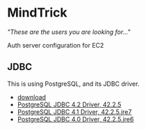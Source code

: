 MindTrick
==========

_"These are the users you are looking for..."_

Auth server configuration for EC2

## JDBC

This is using PostgreSQL, and its JDBC driver.

 * [download](https://jdbc.postgresql.org/download.html)
 * [PostgreSQL JDBC 4.2 Driver, 42.2.5](https://jdbc.postgresql.org/download/postgresql-42.2.5.jar)
 * [PostgreSQL JDBC 4.1 Driver, 42.2.5.jre7](https://jdbc.postgresql.org/download/postgresql-42.2.5.jre7.jar)
 * [PostgreSQL JDBC 4.0 Driver, 42.2.5.jre6](https://jdbc.postgresql.org/download/postgresql-42.2.5.jre6.jar)

